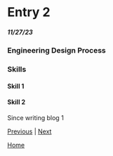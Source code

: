 # Entry 2
##### 11/27/23

### Engineering Design Process

### Skills

#### Skill 1

#### Skill 2


Since writing blog 1

[Previous](entry01.md) | [Next](entry03.md)

[Home](../README.md)
